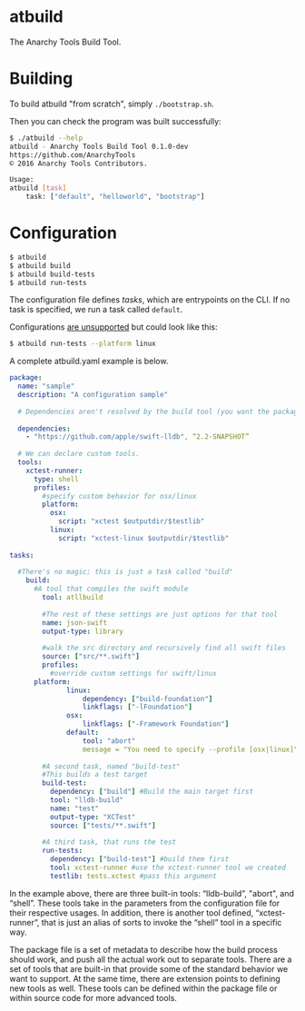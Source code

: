 # atbuild

The Anarchy Tools Build Tool.

# Building

To build atbuild "from scratch", simply `./bootstrap.sh`.

Then you can check the program was built successfully:

```bash
$ ./atbuild --help
atbuild - Anarchy Tools Build Tool 0.1.0-dev
https://github.com/AnarchyTools
© 2016 Anarchy Tools Contributors.

Usage:
atbuild [task]
    task: ["default", "helloworld", "bootstrap"]
```

# Configuration

```bash
$ atbuild
$ atbuild build
$ atbuild build-tests
$ atbuild run-tests
```

The configuration file defines *tasks*, which are entrypoints on the CLI.  If no task is specified, we run a task called `default`.

Configurations [are unsupported](https://github.com/AnarchyTools/atbuild/issues/2) but could look like this:

```bash
$ atbuild run-tests --platform linux
```

A complete atbuild.yaml example is below.

```yaml
package:
  name: "sample"
  description: "A configuration sample"
  
  # Dependencies aren't resolved by the build tool (you want the package manager), but they look like this:
  
  dependencies:
    - "https://github.com/apple/swift-lldb", “2.2-SNAPSHOT”
    
  # We can declare custom tools.
  tools:
    xctest-runner:
      type: shell
      profiles:
        #specify custom behavior for osx/linux
        platform:
          osx:
            script: "xctest $outputdir/$testlib"
          linux:
            script: "xctest-linux $outputdir/$testlib"
  
tasks:
  
  #There's no magic; this is just a task called "build"
	build:
	  #A tool that compiles the swift module
		tool: atllbuild
		
		#The rest of these settings are just options for that tool
		name: json-swift
		output-type: library
		
		#walk the src directory and recursively find all swift files
		source: ["src/**.swift"] 
		profiles:
		  #override custom settings for swift/linux
      platform:
			  linux:
				  dependency: ["build-foundation"]
				  linkflags: ["-lFoundation"]
			  osx:
				  linkflags: ["-Framework Foundation"]
			  default:
				  tool: "abort"
				  message = "You need to specify --profile [osx|linux]"
		
		#A second task, named "build-test"
		#This builds a test target
		build-test:
		  dependency: ["build"] #Build the main target first
		  tool: "lldb-build"
		  name: "test"
		  output-type: "XCTest"
		  source: ["tests/**.swift"]
		
		#A third task, that runs the test
		run-tests:
		  dependency: ["build-test"] #build them first
		  tool: xctest-runner #use the xctest-runner tool we created
		  testlib: tests.xctest #pass this argument
```

In the example above, there are three built-in tools: “lldb-build”, "abort", and “shell”. These tools take in the parameters from the configuration file for their respective usages. In addition, there is another tool defined, “xctest-runner”, that is just an alias of sorts to invoke the “shell” tool in a specific way.

The package file is a set of metadata to describe how the build process should work, and push all the actual work out to separate tools. There are a set of tools that are built-in that provide some of the standard behavior we want to support. At the same time, there are extension points to defining new tools as well. These tools can be defined within the package file or within source code for more advanced tools.

